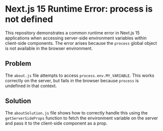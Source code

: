 # Next.js 15 Runtime Error: process is not defined

This repository demonstrates a common runtime error in Next.js 15 applications when accessing server-side environment variables within client-side components.  The error arises because the `process` global object is not available in the browser environment.

## Problem

The `about.js` file attempts to access `process.env.MY_VARIABLE`.  This works correctly on the server, but fails in the browser because `process` is undefined in that context.

## Solution

The `aboutSolution.js` file shows how to correctly handle this using the `getServerSideProps` function to fetch the environment variable on the server and pass it to the client-side component as a prop.